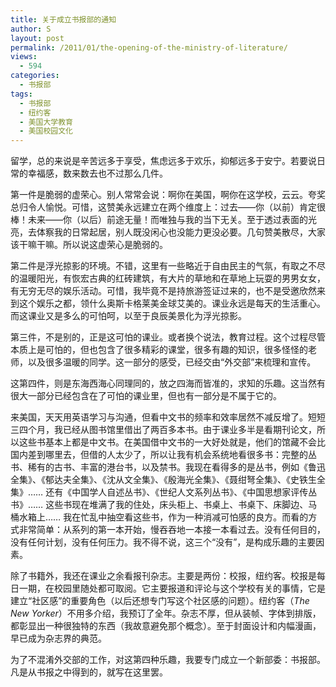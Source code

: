 ```yaml
---
title: 关于成立书报部的通知
author: S
layout: post
permalink: /2011/01/the-opening-of-the-ministry-of-literature/
views:
  - 594
categories:
  - 书报部
tags:
  - 书报部
  - 纽约客
  - 美国大学教育
  - 美国校园文化
---
```

留学，总的来说是辛苦远多于享受，焦虑远多于欢乐，抑郁远多于安宁。若要说日常的幸福感，数来数去也不过那么几件。

第一件是脆弱的虚荣心。别人常常会说：啊你在美国，啊你在这学校，云云。夸奖总归令人愉悦。可惜，这赞美永远建立在两个维度上：过去——你（以前）肯定很棒！未来——你（以后）前途无量！而唯独与我的当下无关。至于透过表面的光亮，去体察我的日常起居，别人既没闲心也没能力更没必要。几句赞美散尽，大家该干嘛干嘛。所以说这虚荣心是脆弱的。

第二件是浮光掠影的环境。不错，这里有一些略近于自由民主的气氛，有取之不尽的温暖阳光，有恢宏古典的红砖建筑，有大片的草地和在草地上玩耍的男男女女，有无穷无尽的娱乐活动。可惜，我毕竟不是持旅游签证过来的，也不是受邀欣然来到这个娱乐之都，领什么奥斯卡格莱美金球艾美的。课业永远是每天的生活重心。而这课业又是多么的可怕呵，以至于良辰美景化为浮光掠影。

第三件，不是别的，正是这可怕的课业。或者换个说法，教育过程。这个过程尽管本质上是可怕的，但也包含了很多精彩的课堂，很多有趣的知识，很多怪怪的老师，以及很多温暖的同学。这一部分的感受，已经交由“外交部”来梳理和宣传。

这第四件，则是东海西海心同理同的，放之四海而皆准的，求知的乐趣。这当然有很大一部分已经包含在了可怕的课业里，但也有一部分是不属于它的。

来美国，天天用英语学习与沟通，但看中文书的频率和效率居然不减反增了。短短三四个月，我已经从图书馆里借出了两百多本书。由于课业多半是看期刊论文，所以这些书基本上都是中文书。在美国借中文书的一大好处就是，他们的馆藏不会比国内差到哪里去，但借的人太少了，所以让我有机会系统地看很多书：完整的丛书、稀有的古书、丰富的港台书，以及禁书。我现在看得多的是丛书，例如《鲁迅全集》、《郁达夫全集》、《沈从文全集》、《殷海光全集》、《聂绀弩全集》、《史铁生全集》…… 还有《中国学人自述丛书》、《世纪人文系列丛书》、《中国思想家评传丛书》…… 这些书现在堆满了我的住处，床头柜上、书桌上、书桌下、床脚边、马桶水箱上…… 我在忙乱中抽空看这些书，作为一种消减可怕感的良方。而看的方式非常简单：从系列的第一本开始，慢吞吞地一本接一本看过去。没有任何目的，没有任何计划，没有任何压力。我不得不说，这三个“没有”，是构成乐趣的主要因素。

除了书籍外，我还在课业之余看报刊杂志。主要是两份：校报，纽约客。校报是每日一期，在校园里随处都可取阅。它主要报道和评论与这个学校有关的事情，它是建立“社区感”的重要角色（以后还想专门写这个社区感的问题）。纽约客（*The New Yorker*）不用多介绍，我预订了全年。杂志不厚，但从装帧、字体到排版，都彰显出一种很独特的东西（我故意避免那个概念）。至于封面设计和内幅漫画，早已成为杂志界的典范。

为了不混淆外交部的工作，对这第四种乐趣，我要专门成立一个新部委：书报部。凡是从书报之中得到的，就写在这里罢。